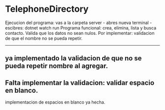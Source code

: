 # TelephoneDirectory
Ejecucion del programa: vas a la carpeta server - abres nueva terminal - escibres: dotnet watch run
Programa funcional: crea, elimina, lista y busca contacto. Valida que los datos no sean nulos.
Por implementar: validacion de que el nombre no se pueda repetir.

-----------------------------
ya implementado la validacion de que no se pueda repetir nombre al agregar.
------------------------------------
Falta implementar la validacion: validar espacio en blanco.
-----------------------------
implementacion de espacios en blanco ya hecha.
